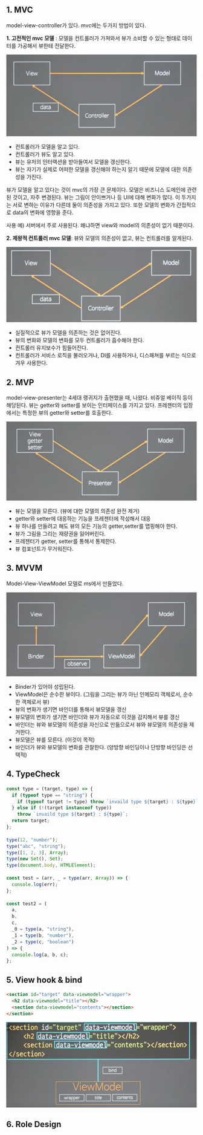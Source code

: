## 1. MVC

model-view-controller가 있다. mvc에는 두가지 방법이 있다.

**1. 고전적인 mvc 모델** : 모델을 컨트롤러가 가져와서 뷰가 소비할 수 있는 형태로 데이터를 가공해서 뷰한테 전달한다.

<p align="center">
    <img src= "resource/mvc1.PNG">
</p>

- 컨트롤러가 모델을 알고 있다.
- 컨트롤러가 뷰도 알고 있다.
- 뷰는 유저의 인터랙션을 받아들여서 모델을 갱신한다.
- 뷰는 자기가 실제로 어떠한 모델을 갱신해야 하는지 알기 때문에 모델에 대한 의존성을 가진다.

뷰가 모델을 알고 있다는 것이 mvc의 가장 큰 문제이다. 모델은 비즈니스 도메인에 관련된 것이고, 자주 변경된다.
뷰는 그림이 안이쁘거나 등 UI에 대해 변화가 많다. 이 두가지는 서로 변하는 이유가 다른데 둘이 의존성을 가지고 있다.
또한 모델의 변화가 간접적으로 data의 변화에 영향을 준다.

사용 예) 서버에서 주로 사용된다. 왜냐하면 view와 model의 의존성이 없기 때문이다.

**2. 제왕적 컨트롤러 mvc 모델**: 뷰와 모델의 의존성이 없고, 뷰는 컨트롤러를 알게된다.

<p align="center">
    <img src= "resource/mvc2.PNG">
</p>

- 실질적으로 뷰가 모델을 의존하는 것은 없어진다.
- 뷰의 변화와 모델의 변화를 모두 컨트롤러가 흡수해야 한다.
- 컨트롤러 유지보수가 힘들어진다.
- 컨트롤러가 서비스 로직을 불러오거나, DI를 사용하거나, 디스패쳐를 부르는 식으로 겨우 사용한다.

## 2. MVP

model-view-presenter는 4세대 랭귀지가 출현했을 때, 나왔다. 비쥬얼 베이직 등이 해당된다.
뷰는 getter와 setter를 보이는 인터페이스를 가지고 있다. 프레젠터의 입장에서는 특정한 뷰의 getter와 setter를 호출한다.

<p align="center">
    <img src= "resource/mvp.PNG">
</p>

- 뷰는 모델을 모른다. (뷰에 대한 모델의 의존성 완전 제거)
- getter와 setter에 대응하는 기능을 프레젠터에 작성해서 대응
- 뷰 하나를 만들려고 해도 뷰의 모든 기능의 getter,setter를 맵핑해야 한다.
- 뷰가 그림을 그리는 재량권을 잃어버린다.
- 프레젠터가 getter, setter를 통해서 통제한다.
- 뷰 컴포넌트가 무거워진다.

## 3. MVVM

Model-View-ViewModel 모델로 ms에서 만들었다.

<p align="center">
    <img src= "resource/mvvm.PNG">
</p>

- Binder가 있어야 성립된다.
- ViewModel은 순수한 뷰이다. (그림을 그리는 뷰가 아닌 인메모리 객체로서, 순수한 객체로서 뷰)
- 뷰의 변화가 생기면 바인더를 통해서 뷰모델을 갱신
- 뷰모델의 변화가 생기면 바인더와 뷰가 자동으로 이것을 감지해서 뷰를 갱신
- 바인더는 뷰와 뷰모델의 의존성을 자신으로 만듦으로서 뷰와 뷰모델의 의존성을 제거한다.
- 뷰모델은 뷰를 모른다. (이것이 목적)
- 바인더가 뷰와 뷰모델의 변화를 관찰한다. (양방향 바인딩이나 단방향 바인딩은 선택적)

## 4. TypeCheck

```js
const type = (target, type) => {
  if (typeof type == "string") {
    if (typeof target != type) throw `invaild type ${target} : ${type}`;
  } else if (!(target instanceof type))
    throw `invaild type ${target} : ${type}`;
  return target;
};

type(12, "number");
type("abc", "string");
type([1, 2, 3], Array);
type(new Set(), Set);
type(document.body, HTMLElement);

const test = (arr, _ = type(arr, Array)) => {
  console.log(err);
};

const test2 = (
  a,
  b,
  c,
  _0 = type(a, "string"),
  _1 = type(b, "number"),
  _2 = type(c, "boolean")
) => {
  console.log(a, b, c);
};
```

## 5. View hook & bind

```html
<section id="target" data-viewmodel="wrapper">
  <h2 data-viewmodel="title"></h2>
  <section data-viewmodel="contents"></section>
</section>
```

<p align="center">
    <img src= "resource/viewhook.PNG">
</p>

## 6. Role Design
